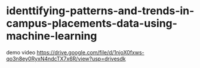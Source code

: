 # identtifying-patterns-and-trends-in-campus-placements-data-using-machine-learning
demo video https://drive.google.com/file/d/1njoX0fxws-qo3n8ey0RyxN4ndcTX7x6R/view?usp=drivesdk

